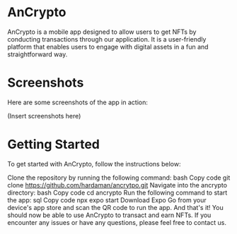 # AnCrypto
AnCrypto is a mobile app designed to allow users to get NFTs by conducting transactions through our application. It is a user-friendly platform that enables users to engage with digital assets in a fun and straightforward way.

# Screenshots
Here are some screenshots of the app in action:

(Insert screenshots here)

# Getting Started
To get started with AnCrypto, follow the instructions below:

Clone the repository by running the following command:
bash
Copy code
git clone https://github.com/hardaman/ancrytpo.git
Navigate into the ancrypto directory:
bash
Copy code
cd ancrypto
Run the following command to start the app:
sql
Copy code
npx expo start
Download Expo Go from your device's app store and scan the QR code to run the app.
And that's it! You should now be able to use AnCrypto to transact and earn NFTs. If you encounter any issues or have any questions, please feel free to contact us.
